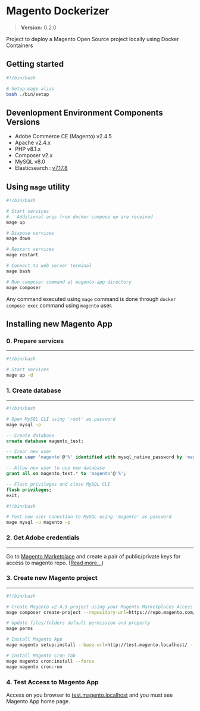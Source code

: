 # Magento Dockerizer

> **Version:** 0.2.0

Project to deploy a Magento Open Source project locally using Docker Containers

## Getting started

```bash
#!/bin/bash

# Setup mage alias
bash ./bin/setup
```

## Devenlopment Environment Components Versions

- Adobe Commerce CE (Magento) v2.4.5
- Apache v2.4.x
- PHP v8.1.x
- Composer v2.x
- MySQL v8.0
- Elasticsearch : [v7.17.8](https://www.elastic.co/guide/en/elasticsearch/reference/7.17/docker.html)

## Using `mage` utility

```bash
#!/bin/bash

# Start services
#   Additional args from docker compose up are received
mage up

# Dispose services
mage down

# Restart services
mage restart

# Connect to web server terminal
mage bash

# Run composer command at magento-app directory
mage composer
```

Any command executed using `mage` command is done through `docker compose exec` command using `magento` user.

## Installing new Magento App

### 0. Prepare services

---

```bash
#!/bin/bash

# Start services
mage up -d
```

### 1. Create database

---

```bash
#!/bin/bash

# Open MySQL CLI using 'root' as password
mage mysql -p
```

```sql
-- Create database
create database magento_test;

-- Crear new user
create user 'magento'@'%' identified with mysql_native_password by 'magento';

-- Allow new user to use new database
grant all on magento_test.* to 'magento'@'%';

-- Flush privileges and close MySQL CLI
flush privileges;
exit;
```

```bash
#!/bin/bash

# Test new user conection to MySQL using 'magento' as password
mage mysql -u magento -p
```

### 2. Get Adobe credentials

---

Go to [Magento Marketplace](https://marketplace.magento.com/) and create a pair of public/private keys for access to magento repo. ([Read more...](https://experienceleague.adobe.com/docs/commerce-operations/installation-guide/prerequisites/authentication-keys.html?lang=en))

### 3. Create new Magento project

---

```bash
#!/bin/bash

# Create Magento v2.4.5 project using your Magento Marketplaces Access Keys
mage composer create-project --repository-url=https://repo.magento.com/ magento/project-community-edition=2.4.5 .

# Update files/folders default permission and property
mage perms

# Install Magento App
mage magento setup:install --base-url=http://test.magento.localhost/ --db-host=db --db-name=magento_test --db-user=magento --db-password=magento --search-engine=elasticsearch7 --elasticsearch-host=search-engine --elasticsearch-port=9200 --use-rewrites=1 --cleanup-database

# Install Magento Cron Tab
mage magento cron:install --force
mage magento cron:run
```

### 4. Test Access to Magento App

Access on you browser to [test.magento.localhost](http://test.magento.localhost) and you must see Magento App home page.
